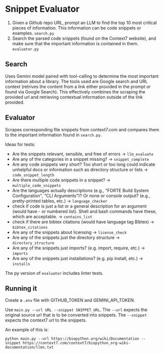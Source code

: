 # Snippet Evaluator

1. Given a Github repo URL, prompt an LLM to find the top 10 most critical pieces of information. This information can be code snippets or examples. `search.py`
2. Search the parsed code snippets (found on the Context7 website), and make sure that the important information is contained in them. `evaluator.py`

## Search
Uses Gemini model paired with tool-calling to determine the most important information about a library. The tools used are Google search and URL context (retrives the content from a link either provided in the prompt or found via Google Search). This effectively combines the scraping the provided url and retrieving contextual information outside of the link provided.

## Evaluator
Scrapes corresponding file snippets from context7.com and compares them to the important information found in `search.py`.

Ideas for tests:
* Are the snippets relevant, sensible, and free of errors -> `llm_evaluate`
* Are any of the categories in a snippet missing? -> `snippet_complete`
* Are any code snippets very short? Too short or too long could indicate unhelpful docs or information such as directory structure or lists -> `code_snippet_length`
* Are there multiple code snippets in a snippet? -> `multiple_code_snippets`
* Are the languages actually descriptions (e.g., "FORTE Build System Configuration", "CLI Arguments")? Or none or console output? (e.g., pretty-printed tables, etc.) -> `language_checker`
* check if code is just a list or a general description for an argument (would have - or numbered list). Shell and bash commands have these, which are acceptable. -> `contains_list`
* check if there are bibtex citations (would have language tag Bibtex) -> `bibtex_citations`
* Are any of the snippets about licensing -> `license_check`
* Are any of the snippets just the directory structure -> `directory_structure`
* Are any of the snippets just imports? (e.g. import, require, etc.) -> `imports`
* Are any of the snippets just installations? (e.g. pip install, etc.) -> `installs`

The py version of `evaluator` includes linter tests.

## Running it

Create a `.env` file with GITHUB_TOKEN and GEMINI_API_TOKEN. 

Use `main.py --url URL --snippet SNIPPET_URL`. The `--url` expects the original source url that is to be converted into snippets. The `--snippet` expects the context7 url to the snippets. 

An example of this is:


`python main.py --url https://biopython.org/wiki/Documentation --snippet https://context7.com/context7/biopython_org-wiki-documentation/llms.txt`


